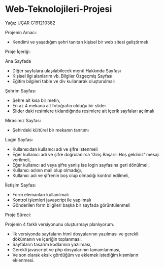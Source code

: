 # Web-Teknolojileri-Projesi
Yağız UÇAR
G191210382

Projenin Amacı:
- Kendimi ve yaşadığım şehri tanıtan kişisel bir web sitesi geliştirmek.

Proje İçeriği:

Ana Sayfada
 - Diğer sayfalara ulaşılabilecek menü
Hakkında Sayfası
- Kişisel ilgi alanlarım vb. Bilgiler
Özgeçmiş Sayfası
- Eğitim bilgileri table ve div kullanarak oluşturulmalı

Şehrim Sayfası
 - Şehre ait kısa bir metin,
 - En az 4 mekana ait fotoğrafın olduğu bir slider
 - Slider daki resimlere tıklandığında resimlere ait içerik sayfaları açılmalı

Mirasımız Sayfası
 - Şehirdeki kültürel bir mekanın tanıtımı

 Login Sayfası
 - Kullanıcıdan kullanıcı adı ve şifre istenmeli
 - Eğer kullanıcı adı ve şifre doğrulanırsa 'Giriş  Başarılı Hoş geldiniz' mesajı verilmeli,
 - Eğer kullanıcı ad veya şifre yanlış ise login sayfasına geri dönülmeli,
 - Kullanıcı adının mail olup olmadığı,    
 - Kullanıcı adı ve şifrenin boş olup olmadığı kontrol edilmeli,

İletişim Sayfası
 - Form elemanları kullanılmalı
 - Kontrol işlemleri javascript ile yapılmalı
 - Gönderilen form bilgileri başka bir sayfada görüntülenmeli

Proje Süreci:

Projenin 4 farklı versiyonunu oluşturmayı planlıyorum.
 - İlk versiyonda sayfaların html dosyalarının yazılması ve gerekli dökümanın ve içeriğin toplanması.
 - Sayfaların tasarım kodlarının yazılması,
 - Gerekli javascript ve php dosyalarının tamamlanması,
 - Ve son olarak eksik gördüğüm ve eklemek istediğim kısımların eklenmesi. 
